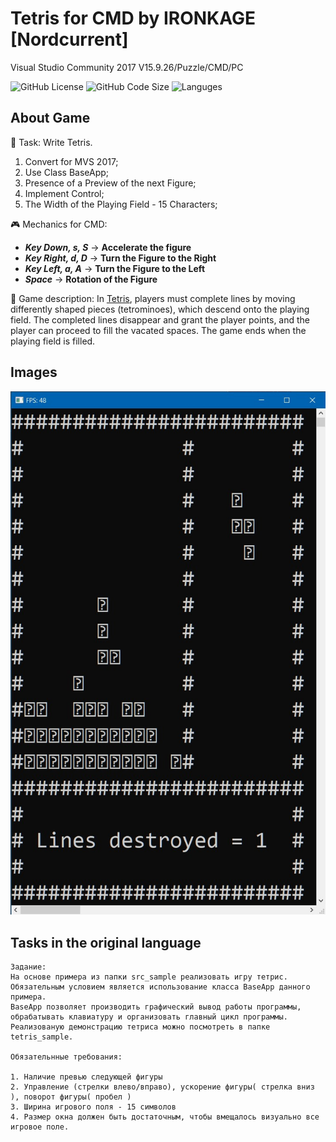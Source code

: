 # Tetris for CMD by IRONKAGE [Nordcurrent]

Visual Studio Community 2017 V15.9.26/Puzzle/CMD/PC

![GitHub License](https://img.shields.io/github/license/IRONKAGE/CMD-Tetris-by-Cpp?style=plastic) ![GitHub Code Size](https://img.shields.io/github/languages/code-size/IRONKAGE/CMD-Tetris-by-Cpp?style=plastic) ![Languges](https://img.shields.io/github/languages/count/IRONKAGE/CMD-Tetris-by-Cpp?style=plastic)

## About Game

🎲 Task: Write Tetris.

1. Convert for MVS 2017;
2. Use Class BaseApp;
3. Presence of a Preview of the next Figure;
4. Implement Control;
5. The Width of the Playing Field - 15 Characters;

🎮 Mechanics for CMD:

- ***Key Down, s, S*** -> **Accelerate the figure**
- ***Key Right, d, D*** -> **Turn the Figure to the Right**
- ***Key Left, a, A*** -> **Turn the Figure to the Left**
- ***Space*** -> **Rotation of the Figure**

🍭 Game description: In [Tetris](https://en.wikipedia.org/wiki/Tetris), players must complete lines by moving differently shaped pieces (tetrominoes), which descend onto the playing field. The completed lines disappear and grant the player points, and the player can proceed to fill the vacated spaces. The game ends when the playing field is filled.

## Images

![ScreenShot](Image/Tetris-CMD.jpg)

## Tasks in the original language

```Rus
Задание:
На основе примера из папки src_sample реализовать игру тетрис.
Обязательным условием является использование класса BaseApp данного примера.
BaseApp позволяет производить графический вывод работы программы, обрабатывать клавиатуру и организовать главный цикл программы.
Реализованую демонстрацию тетриса можно посмотреть в папке tetris_sample.

Обязательнные требования:

1. Наличие превью следующей фигуры
2. Управление (стрелки влево/вправо), ускорение фигуры( стрелка вниз ), поворот фигуры( пробел )
3. Ширина игрового поля - 15 символов
4. Размер окна должен быть достаточным, чтобы вмещалось визуально все игровое поле.
```
